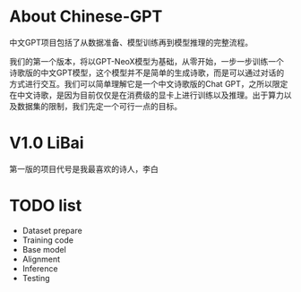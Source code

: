 # About Chinese-GPT
中文GPT项目包括了从数据准备、模型训练再到模型推理的完整流程。

我们的第一个版本，将以GPT-NeoX模型为基础，从零开始，一步一步训练一个诗歌版的中文GPT模型，这个模型并不是简单的生成诗歌，而是可以通过对话的方式进行交互。我们可以简单理解它是一个中文诗歌版的Chat GPT，之所以限定在中文诗歌，是因为目前仅仅是在消费级的显卡上进行训练以及推理。出于算力以及数据集的限制，我们先定一个可行一点的目标。

# V1.0 LiBai
第一版的项目代号是我最喜欢的诗人，李白

# TODO list

- Dataset prepare
- Training code
- Base model
- Alignment
- Inference
- Testing

